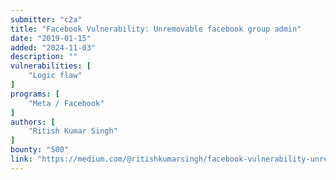 ```yaml
---
submitter: "c2a"
title: "Facebook Vulnerability: Unremovable facebook group admin"
date: "2019-01-15"
added: "2024-11-03"
description: ""
vulnerabilities: [
    "Logic flaw"
]
programs: [
    "Meta / Facebook"
]
authors: [
    "Ritish Kumar Singh"
]
bounty: "500"
link: "https://medium.com/@ritishkumarsingh/facebook-vulnerability-unremovable-facebook-group-admin-2cbf4faf55c1"
---
```




